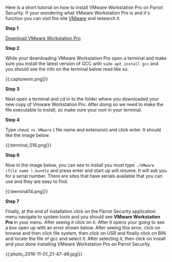 Here is a short tutorial on how to install VMware Workstation Pro on Parrot Security. 
If your wondering what VMware Workstation Pro is and it's function you can visit the site [VMware](https://www.vmware.com) and research it.







**Step 1**

[Download VMware Workstation Pro](http://www.vmware.com/products/workstation/workstation-evaluation.html)


**Step 2**

While your downloading VMware Workstation Pro open a terminal and make sure you install the latest version of GCC with 
`sudo apt install gcc` and you should see the info on the terminal below read like so. 








{{:capturevm.png|}}





**Step 3**


Next open a terminal and cd in to the folder where you downloaded your new copy of Vmware Workstation Pro. After doing so we need to make the file executable to install, so make sure your root in your terminal.





**Step 4**


Type `chmod +x VMware` ( file name and extension) and click enter. It should like the image below.




{{:terminal_016.png|}}




**Step 6**


Now in the image below, you can see to install you must type `./VMware (file name ).bundle` and press enter and start up will resume.
It will ask you for a serial number. There are sites that have serials available that you can use and they are easy to find.



{{:teeminal14.png|}}




**Step 7**



Finally, at the end of installation click on the Parrot Security application menu navigate to system tools and you should see 
**VMware Workstation Pro** in your menu. After seeing it click on it. After it opens your going to see a box open up with an error shown below. After seeing this error, click on browse and then click file system, then click on USR and finally click on BIN and locate the file of gcc and select it. After selecting it, then click on install and your done installing VMware Workstation Pro on Parrot Security. 




{{:photo_2016-11-01_21-47-46.jpg|}}
